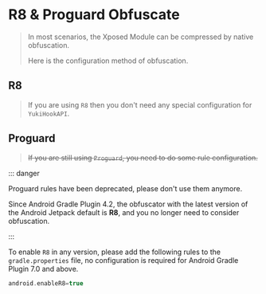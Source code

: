 # R8 & Proguard Obfuscate

> In most scenarios, the Xposed Module can be compressed by native obfuscation.
> 
> Here is the configuration method of obfuscation.

## R8

> If you are using `R8` then you don't need any special configuration for `YukiHookAPI`.

## Proguard

> ~~If you are still using `Proguard`, you need to do some rule configuration.~~

::: danger

Proguard rules have been deprecated, please don't use them anymore.

Since Android Gradle Plugin 4.2, the obfuscator with the latest version of the Android Jetpack default is **R8**, and you no longer need to consider obfuscation.

:::

To enable `R8` in any version, please add the following rules to the `gradle.properties` file, no configuration is required for Android Gradle Plugin 7.0 and above.

```groovy
android.enableR8=true
```
